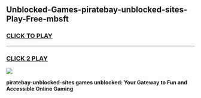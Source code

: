 
## Unblocked-Games-piratebay-unblocked-sites-Play-Free-mbsft
<h3>
<a href="https://premium76.site?title=piratebay-unblocked-sites&ref=18A1">CLICK TO PLAY</a></h3>
<hr>

<h3>
<a href="https://premium76.site?title=piratebay-unblocked-sites&ref=18A1">CLICK 2 PLAY</a>
  
</h3>

<a href="https://premium76.site?title=piratebay-unblocked-sites&ref=18A1"><img src="https://clearcache.store/games.png"></a>


**piratebay-unblocked-sites games unblocked: Your Gateway to Fun and Accessible Online Gaming**
